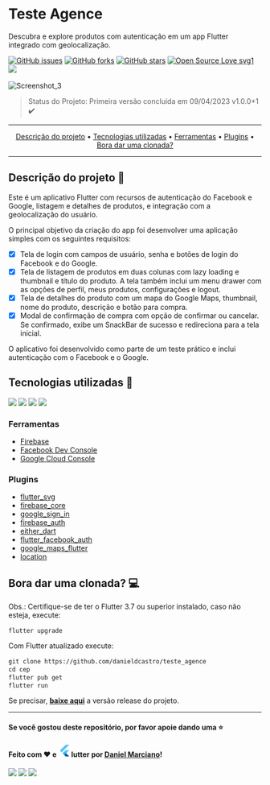 # Teste Agence
Descubra e explore produtos com autenticação em um app Flutter integrado com geolocalização.

[![GitHub issues](https://img.shields.io/github/issues/danieldcastro/teste_agence)](https://github.com/danieldcastro/teste_agence/issues)
[![GitHub forks](https://img.shields.io/github/forks/danieldcastro/teste_agence)](https://github.com/danieldcastro/teste_agence/network)
[![GitHub stars](https://img.shields.io/github/stars/danieldcastro/teste_agence)](https://github.com/danieldcastro/teste_agence/stargazers)
[![Open Source Love svg1](https://badges.frapsoft.com/os/v1/open-source.svg?v=103)](#)
<a href="https://www.buymeacoffee.com/danieldcastro" target="_blank">
  <img width="135" src="https://img.shields.io/badge/Buy_Me_A_Toddynho-d83a7c?style=for-the-badge&logo=buy-me-a-coffee&logoColor=white">
</a>

![Screenshot_3](https://user-images.githubusercontent.com/51754570/230754232-58d9f5cf-d239-438f-afea-c6ce20b5d888.png)
> Status do Projeto: Primeira versão concluída em 09/04/2023 v1.0.0+1 :heavy_check_mark:

---

<p align="center">
 <a href="#descrição-do-projeto-pencil">Descrição do projeto</a> •
 <a href="#tecnologias-utilizadas-paperclip">Tecnologias utilizadas</a> • 
 <a href="#ferramentas">Ferramentas</a> • 
 <a href="#plugins">Plugins</a> • 
 <a href="#bora-dar-uma-clonada-computer">Bora dar uma clonada?</a>
</p>

----

## Descrição do projeto :pencil:

Este é um aplicativo Flutter com recursos de autenticação do Facebook e Google, listagem e detalhes de produtos, e integração com a geolocalização do usuário.

O principal objetivo da criação do app foi desenvolver uma aplicação simples com os seguintes requisitos:

- [x] Tela de login com campos de usuário, senha e botões de login do Facebook e do Google.
- [x] Tela de listagem de produtos em duas colunas com lazy loading e thumbnail e título do produto. A tela também inclui um menu drawer com as opções de perfil, meus produtos, configurações e logout.
- [x] Tela de detalhes do produto com um mapa do Google Maps, thumbnail, nome do produto, descrição e botão para compra.
- [x] Modal de confirmação de compra com opção de confirmar ou cancelar. Se confirmado, exibe um SnackBar de sucesso e redireciona para a tela inicial.

O aplicativo foi desenvolvido como parte de um teste prático e inclui autenticação com o Facebook e o Google. 

## Tecnologias utilizadas :paperclip:

<a href="https://flutter.dev/" target="_blank"><img height="26" src="https://img.shields.io/badge/Flutter-02569B?style=for-the-badge&logo=flutter&logoColor=white"></a>
<a href="https://dart.dev/" target="_blank"><img height="26" src="https://img.shields.io/badge/Dart-0175C2?style=for-the-badge&logo=dart&logoColor=white"></a>
<a href="https://pub.dev/packages/get" target="_blank"><img height="26" src="https://img.shields.io/badge/Getx-6d12b8?style=for-the-badge"></a>
<a href="https://code.visualstudio.com/" target="_blank"><img height="26" src="https://img.shields.io/badge/VS_Code-0078D4?style=for-the-badge&logo=visual%20studio%20code&logoColor=white"></a>

### Ferramentas

- [Firebase](https://firebase.google.com/)
- [Facebook Dev Console](https://developers.facebook.com/)
- [Google Cloud Console](https://console.cloud.google.com/)

### Plugins

- [flutter_svg](https://pub.dev/packages/flutter_svg)
- [firebase_core](https://pub.dev/packages/firebase_core)
- [google_sign_in](https://pub.dev/packages/google_sign_in)
- [firebase_auth](https://pub.dev/packages/firebase_auth)
- [either_dart](https://pub.dev/packages/either_dart)
- [flutter_facebook_auth](https://pub.dev/packages/flutter_facebook_auth)
- [google_maps_flutter](https://pub.dev/packages/google_maps_flutter)
- [location](https://pub.dev/packages/location)

## Bora dar uma clonada? :computer:

Obs.: Certifique-se de ter o Flutter 3.7 ou superior instalado, caso não esteja, execute:

```
flutter upgrade
```

Com Flutter atualizado execute:
```
git clone https://github.com/danieldcastro/teste_agence
cd cep
flutter pub get
flutter run
```

Se precisar, **[baixe aqui](https://github.com/danieldcastro/teste_agence/releases/tag/v1.0.0)** a versão release do projeto.

----
#### Se você gostou deste repositório, por favor apoie dando uma :star: 
#### Feito com ❤️ e <img height="26" src="https://raw.githubusercontent.com/github/explore/80688e429a7d4ef2fca1e82350fe8e3517d3494d/topics/flutter/flutter.png">lutter por [Daniel Marciano](https://instagram.com/odanielmarciano)!

<a href="https://twitter.com/odanielmarciano" target="_blank"><img height="20" src="https://img.shields.io/badge/-@odanielmarciano-1ca0f1?style=flat-square&amp;labelColor=1ca0f1&amp;logo=twitter&amp;logoColor=white&amp;link=https://twitter.com/odanielmarciano"></a>
<a href="https://www.linkedin.com/in/danieldecastromarciano/" target="_blank"><img height="20" src="https://img.shields.io/badge/-Daniel-blue?style=flat-square&amp;logo=Linkedin&amp;logoColor=white&amp;link=https://www.linkedin.com/in/danieldecastromarciano/"></a>
<a href="mailto:odanielmarciano@gmail.com" target="_blank"><img height="20" src="https://img.shields.io/badge/-odanielmarciano@gmail.com-c14438?style=flat-square&amp;logo=Gmail&amp;logoColor=white&amp;link=mailto:odanielmarciano@gmail.com"></a>

